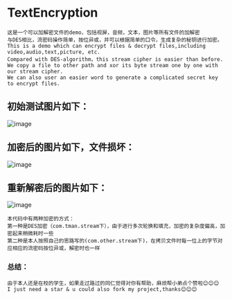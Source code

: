 # TextEncryption
```
这是一个可以加解密文件的demo，包括视屏，音频，文本，图片等所有文件的加解密
与DES相比，流密码操作简单，按位异或，并可以根据简单的口令，生成复杂的秘钥进行加密。
This is a demo which can encrypt files & decrypt files,including video,audio,text,picture, etc.
Compared with DES-algorithm，this stream cipher is easier than before. 
We copy a file to other path and xor its byte stream one by one with our stream cipher.
We can also user an easier word to generate a complicated secret key to encrypt files.
```
## 初始测试图片如下：
![image](https://github.com/SmartXiaoMing001/RC4Test/raw/master/pictures/pic.jpg)
## 加密后的图片如下，文件损坏：
![image](https://github.com/SmartXiaoMing001/RC4Test/raw/master/pictures/文件损坏.jpg)
## 重新解密后的图片如下：
![image](https://github.com/SmartXiaoMing001/RC4Test/raw/master/pictures/decFile.jpg)

```
本代码中有两种加密的方式：
第一种是DES加密（com.tman.stream下），由于进行多次轮换和填充，加密的复杂度偏高，加密起来稍微耗时一些
第二种是本人按照自己的思路写的(com.other.stream下)，在拷贝文件时每一位上的字节对应相应的流密码按位异或，解密时也一样
```
### 总结：
```
由于本人还是在校的学生，如果走过路过的同仁觉得对你有帮助，麻烦帮小弟点个赞啦😊😊😊
I just need a star & u could also fork my project,thanks😊😊😊
```
